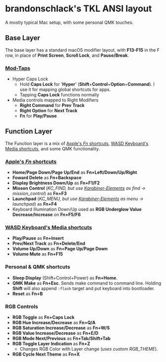 # brandonschlack's TKL ANSI layout

A mostly typical Mac setup, with some personal QMK touches.

## Base Layer

The base layer has a standard macOS modifier layout, with **F13-F15** in the F row, in place of **Print Screen**, **Scroll Lock**, and **Pause/Break**.

### [Mod-Taps](https://docs.qmk.fm/#/feature_advanced_keycodes?id=mod-tap)

* Hyper Caps Lock
  * Hold **Caps Lock** for '**Hyper**' (**Shift**+**Control**+**Option**+**Command**). I use it for mapping global shortcuts for apps.
  * Tapping **Caps Lock** functions normally
* Media controls mapped to Right Modifiers
  * **Right Command** for **Prev Track**
  * **Right Option** for **Next Track**
  * **Fn** for **Play/Pause**

## Function Layer

The Function layer is a mix of [Apple's *Fn* shortcuts](https://support.apple.com/en-us/HT201236), [WASD Keyboard's Media shortcuts](https://codekeyboards.com/#multimedia), and some QMK functionality.

### [Apple's *Fn* shortcuts](https://support.apple.com/en-us/HT201236)

* **Home/Page Down/Page Up/End** as **Fn+Left/Down/Up/Right**
* **Foward Delete** as **Fn+Backspace**
* **Display Brightness Down/Up** as **Fn+F1/F2**
* **Misson Control** (*KC_FIND, but use [Karabiner-Elements](https://pqrs.org/osx/karabiner/index.html) as find -> mission_control*) as **Fn+F3**
* **Launchpad** (*KC_MENU, but use [Karabiner-Elements](https://pqrs.org/osx/karabiner/index.html) as menu -> launchpad*) as **Fn+F4**
* Keyboard Illumination Down/Up used as **RGB Underglow Value Decrease/Increase** on **Fn+F5/F6**

### [WASD Keyboard's Media shortcuts](https://codekeyboards.com/#multimedia)

* **Play/Pause** as **Fn+Insert**
* **Prev/Next Track** as **Fn+Delete/End**
* **Volume Up/Down** as **Fn+Page Up/Page Down**
* **Volume Mute** as **Fn+F15**

### Personal & QMK shortcuts

* **Sleep Display** (Shift+Control+Power) as **Fn+Home**.
* **QMK Make** as **Fn+Esc**. Sends make command to command line. Holding **Shift** will also append `:flash` target and put keyboard into bootloader.
* **Reset** as **Fn+B**

### RGB Controls

* **RGB Toggle** as **Fn+Caps Lock**
* **RGB Hue Increase/Decrease** as **Fn+Q/A**
* **RGB Saturation Increase/Decrease** as **Fn+W/S**
* **RGB Value Increase/Decrease** as **Fn+E/D**
* **RGB Mode Next/Previous** as **Fn+Tab/Shift+Tab**
* **RGB Toggle Layer Indication** as **Fn+Z**
  * Changes RGB Color with Layer change (*uses custom RGB_THEME*).
* **RGB Cycle Next Theme** as **Fn+X**

